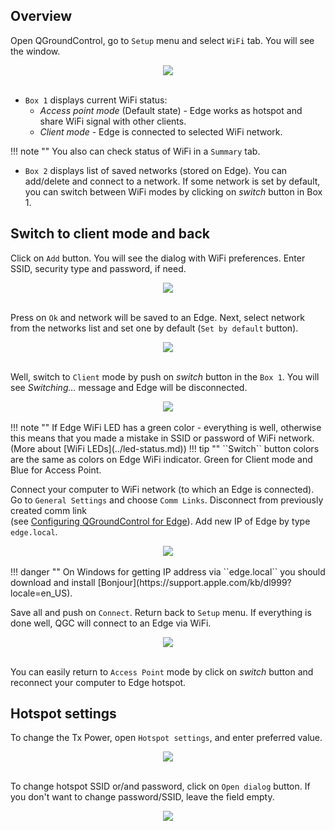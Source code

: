 
## Overview
Open QGroundControl, go to ``Setup`` menu and select ``WiFi`` tab. You will see the window.

<div style="text-align: center;"><img src="../../img/qgc/wifi/main-page.png"></div><br>

* ``Box 1`` displays current WiFi status:
    * *Access point mode* (Default state) - Edge works as hotspot and share WiFi signal with other clients.
    * *Client mode* - Edge is connected to selected WiFi network.

!!! note ""
	You also can check status of WiFi in a ``Summary`` tab.


* ``Box 2`` displays list of saved networks (stored on Edge).
You can add/delete and connect to a network. If some network is set by default, you can switch
between WiFi modes by clicking on *switch* button in Box 1.

## Switch to client mode and back

Click on ``Add`` button. You will see the dialog with WiFi preferences. Enter 
SSID, security type and password, if need.

<div style="text-align: center;"><img src="../../img/qgc/wifi/add-wifi-dialog.png"></div><br>

Press on ``Ok`` and network will be saved to an Edge. Next, select
network from the networks list and set one by default (``Set by default`` button).

<div style="text-align: center;"><img src="../../img/qgc/wifi/list-with-one-default-network.png"></div><br>

Well, switch to ``Client`` mode by push on *switch* button in the ``Box 1``.
You will see *Switching...* message and Edge will be disconnected. 

<div style="text-align: center;"><img src="../../img/qgc/wifi/switching.png"></div><br>
!!! note ""
    If Edge WiFi LED has
    a green color - everything is well, otherwise this means that you made a mistake in SSID or password
    of WiFi network. (More about [WiFi LEDs](../led-status.md))
!!! tip ""
    ``Switch`` button colors are the same as colors on Edge WiFi indicator.
	Green for Client mode and Blue for Access Point.

Connect your computer to WiFi network (to which an Edge is connected).
Go to ``General Settings`` and choose ``Comm Links``. Disconnect from previously created comm link  
(see [Configuring QGroundControl for Edge](../quickstart.md#qgcconf)). Add new IP of Edge by type ``edge.local``.

<div style="text-align: center;"><img src="../../img/qgc/wifi/comm-links-settings.png"></div><br>
!!! danger ""
    On Windows for getting IP address via ``edge.local`` you should download and install [Bonjour](https://support.apple.com/kb/dl999?locale=en_US).

Save all and push on ``Connect``. Return back to ``Setup`` menu. If everything is done well, QGC will connect to an
Edge via WiFi.

<div style="text-align: center;"><img src="../../img/qgc/wifi/client-mode.png"></div><br>

You can easily return to ``Access Point`` mode by click on *switch* button and reconnect your computer to Edge hotspot.

## Hotspot settings

To change the Tx Power, open `Hotspot settings`, and enter preferred value.
<div style="text-align: center;"><img src="../../img/qgc/wifi/hotspot-settings.png"></div><br>

To change hotspot SSID or/and password, click on `Open dialog` button. If you don't want to change password/SSID, leave the field empty.
<div style="text-align: center;"><img src="../../img/qgc/wifi/hotspot-conf-dialog.png"></div><br>
